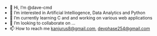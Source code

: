 - 👋 Hi, I’m @dave-cmd
- 👀 I’m interested in Artificial Intelliogence, Data Analytics and Python
- 🌱 I’m currently learning C and and working on various web applications
- 💞️ I’m looking to collaborate on ...
- 📫 How to reach me kanjurus8@gmail.com, devphase254@gmail.com

<!---
dave-cmd/dave-cmd is a ✨ special ✨ repository because its `README.md` (this file) appears on your GitHub profile.
You can click the Preview link to take a look at your changes.
--->

